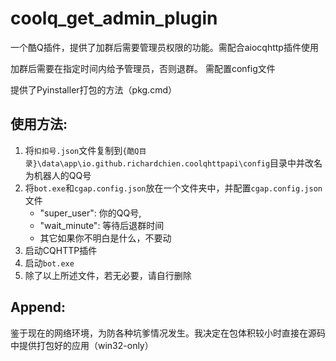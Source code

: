 # coolq_get_admin_plugin
一个酷Q插件，提供了加群后需要管理员权限的功能。需配合aiocqhttp插件使用

加群后需要在指定时间内给予管理员，否则退群。
需配置config文件

提供了Pyinstaller打包的方法（pkg.cmd）

## 使用方法:
1. 将`扣扣号.json`文件复制到`{酷Q目录}\data\app\io.github.richardchien.coolqhttpapi\config`目录中并改名为机器人的QQ号
2. 将`bot.exe`和`cgap.config.json`放在一个文件夹中，并配置`cgap.config.json`文件
    - "super_user": 你的QQ号,
    - "wait_minute": 等待后退群时间
    - 其它如果你不明白是什么，不要动
3. 启动CQHTTP插件
4. 启动`bot.exe`
5. 除了以上所述文件，若无必要，请自行删除

## Append:

鉴于现在的网络环境，为防各种坑爹情况发生。我决定在包体积较小时直接在源码中提供打包好的应用（win32-only）